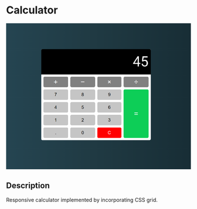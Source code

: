 # Calculator
![screenshot](./docs/calculator.png)
## Description
Responsive calculator implemented by incorporating CSS grid.

